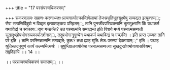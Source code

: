 +++
title = "17 परसंपत्त्यधिकरणम्"

+++
सकरणग्रामः सप्राणः करणाध्यक्षः प्रत्यगात्मोत्क्रान्तिवेलायां तेजःप्रभृतिभूतसूक्ष्मेषु सम्पद्यत इत्युक्त्तम््; सैषा सम्पत्तिर्विदुषो न विद्यत इत्याशङ्कय परिहृतम््, तानि पुनर्जीवपरिष्वक्त्तानि भूतसूक्ष्माणि किं यथाकर्म यथाविद्यं च स्वकायर्ाय गच्छन्ति? उत परमात्मनि सम्पद्यन्त इति विशये मध्ये परमात्मसम्पत्तौ सुखदुःखोपभोगरूपकार्यादर्शनात््, तदुपभोगानुगुण्येन यथाकर्म यथाविद्यं च गच्छन्ति । इति प्राप्त उच्यत तानि परे इति । तानि परस्मिन्नात्मनि सम्पद्यते; कुतः? तथा ह्याह श्रुतिः तेजः परस्यां देवतायाम््" इति । यथाह श्रुतिस्तदनुगुणं कार्यं कल्प्यमित्यर्थः । सुषुप्तिप्रलययोर्यथा परमात्मसम्पत्त्या सुखदुःखोपभोगायासविश्रमः; तद्वदिहापि ।। 14 ।।

।। परसम्पत्त्यधिकरणं समाप्तम्् ।।